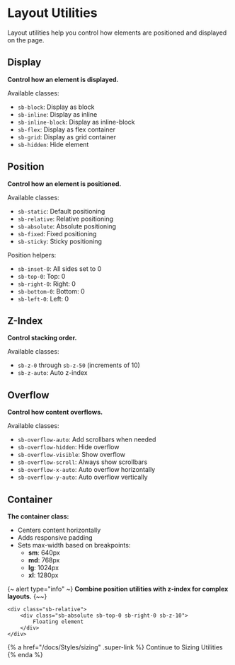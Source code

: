 # Layout Utilities

Layout utilities help you control how elements are positioned and displayed on the page.

## Display

**Control how an element is displayed.**

Available classes:

- `sb-block`: Display as block
- `sb-inline`: Display as inline
- `sb-inline-block`: Display as inline-block
- `sb-flex`: Display as flex container
- `sb-grid`: Display as grid container
- `sb-hidden`: Hide element

## Position

**Control how an element is positioned.**

Available classes:

- `sb-static`: Default positioning
- `sb-relative`: Relative positioning
- `sb-absolute`: Absolute positioning
- `sb-fixed`: Fixed positioning
- `sb-sticky`: Sticky positioning

Position helpers:

- `sb-inset-0`: All sides set to 0
- `sb-top-0`: Top: 0
- `sb-right-0`: Right: 0
- `sb-bottom-0`: Bottom: 0
- `sb-left-0`: Left: 0

## Z-Index

**Control stacking order.**

Available classes:

- `sb-z-0` through `sb-z-50` (increments of 10)
- `sb-z-auto`: Auto z-index

## Overflow

**Control how content overflows.**

Available classes:

- `sb-overflow-auto`: Add scrollbars when needed
- `sb-overflow-hidden`: Hide overflow
- `sb-overflow-visible`: Show overflow
- `sb-overflow-scroll`: Always show scrollbars
- `sb-overflow-x-auto`: Auto overflow horizontally
- `sb-overflow-y-auto`: Auto overflow vertically

## Container

**The container class:**

- Centers content horizontally
- Adds responsive padding
- Sets max-width based on breakpoints:
    - **sm**: 640px
    - **md**: 768px
    - **lg**: 1024px
    - **xl**: 1280px

{~ alert type="info" ~}
**Combine position utilities with z-index for complex layouts.**
{~~}

```django
<div class="sb-relative">
    <div class="sb-absolute sb-top-0 sb-right-0 sb-z-10">
        Floating element
    </div>
</div>
```

{% a href="/docs/Styles/sizing" .super-link %}
Continue to Sizing Utilities 
{% enda %}
